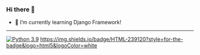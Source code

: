 ### Hi there 👋

- 🌱 I’m currently learning Django Framework!

---------------------------------------------------
[![Python 3.9](https://img.shields.io/badge/python-3.6-blue.svg)](https://www.python.org/downloads/release/python-360/)
https://img.shields.io/badge/HTML-239120?style=for-the-badge&logo=html5&logoColor=white


<!--
**PranavAchrekar/PranavAchrekar** is a ✨ _special_ ✨ repository because its `README.md` (this file) appears on your GitHub profile.

Here are some ideas to get you started:

- 🔭 I’m currently working on ...
- 🌱 I’m currently learning ...
- 👯 I’m looking to collaborate on ...
- 🤔 I’m looking for help with ...
- 💬 Ask me about ...
- 📫 How to reach me: ...
- 😄 Pronouns: ...
- ⚡ Fun fact: ...
-->
